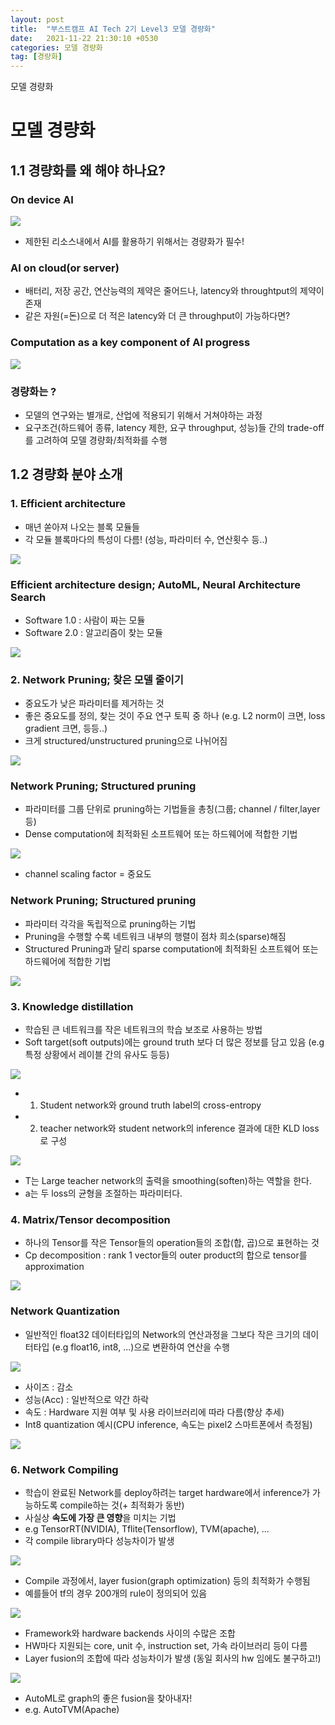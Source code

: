 ```yaml
---
layout: post
title:  "부스트캠프 AI Tech 2기 Level3 모델 경량화"
date:   2021-11-22 21:30:10 +0530
categories: 모델 경량화
tag: [경량화]
---
```


모델 경량화


# 모델 경량화

## 1.1 경량화를 왜 해야 하나요?

### On device AI

![](https://i.imgur.com/GYACZOH.png)

* 제한된 리소스내에서 AI를 활용하기 위해서는 경량화가 필수!



### AI on cloud(or server)

- 배터리, 저장 공간, 연산능력의 제약은 줄어드나, latency와 throughtput의 제약이 존재
- 같은 자원(=돈)으로 더 적은 latency와 더 큰 throughput이 가능하다면?

### Computation as a key component of AI progress

![](https://i.imgur.com/o4mapQ4.png)


### 경량화는 ?

- 모델의 연구와는 별개로, 산업에 적용되기 위해서 거쳐야하는 과정
- 요구조건(하드웨어 종류, latency 제한, 요구 throughput, 성능)들 간의 trade-off를 고려하여 모델 경량화/최적화를 수행


## 1.2 경량화 분야 소개

### 1. Efficient architecture 

- 매년 쏟아져 나오는 블록 모듈들
- 각 모듈 블록마다의 특성이 다름! (성능, 파라미터 수, 연산횟수 등..)

![](https://i.imgur.com/D7z8V8U.png)


### Efficient architecture design; AutoML, Neural Architecture Search
- Software 1.0 : 사람이 짜는 모듈
- Software 2.0 : 알고리즘이 찾는 모듈

![](https://i.imgur.com/Jv009zx.png)


### 2. Network Pruning; 찾은 모델 줄이기

- 중요도가 낮은 파라미터를 제거하는 것
- 좋은 중요도를 정의, 찾는 것이 주요 연구 토픽 중 하나 (e.g. L2 norm이 크면, loss gradient 크면, 등등..)
- 크게 structured/unstructured pruning으로 나뉘어짐

![](https://i.imgur.com/0TK8z9B.png)


### Network Pruning; Structured pruning

- 파라미터를 그룹 단위로 pruning하는 기법들을 총칭(그룹; channel / filter,layer 등)
- Dense computation에 최적화된 소프트웨어 또는 하드웨어에 적합한 기법

![](https://i.imgur.com/AxOQ6I0.png)

* channel scaling factor = 중요도

### Network Pruning; Structured pruning

- 파라미터 각각을 독립적으로 pruning하는 기법
- Pruning을 수행할 수록 네트워크 내부의 행렬이 점차 희소(sparse)해짐
- Structured Pruning과 달리 sparse computation에 최적화된 소프트웨어 또는 하드웨어에 적합한 기법

![](https://i.imgur.com/YA0z42K.png)


### 3. Knowledge distillation
- 학습된 큰 네트워크를 작은 네트워크의 학습 보조로 사용하는 방법
- Soft target(soft outputs)에는 ground truth 보다 더 많은 정보를 담고 있음
    (e.g 특정 상황에서 레이블 간의 유사도 등등)
    
![](https://i.imgur.com/C3oKKc2.png)

 - 1) Student network와 ground truth label의 cross-entropy
 - 2) teacher network와 student network의 inference 결과에 대한 KLD loss로 구성

![](https://i.imgur.com/1w3XqWO.png)

* T는 Large teacher network의 출력을 smoothing(soften)하는 역할을 한다.
* a는 두 loss의 균형을 조절하는 파라미터다.


### 4. Matrix/Tensor decomposition

- 하나의 Tensor를 작은 Tensor들의 operation들의 조합(합, 곱)으로 표현하는 것
- Cp decomposition : rank 1 vector들의 outer product의 합으로 tensor를 approximation

![](https://i.imgur.com/khv6pNK.png)


### Network Quantization

- 일반적인 float32 데이터타입의 Network의 연산과정을 그보다 작은 크기의 데이터타입
    (e.g float16, int8, ...)으로 변환하여 연산을 수행
    
![](https://i.imgur.com/aMThiKV.png)


- 사이즈 : 감소
- 성능(Acc) : 일반적으로 약간 하락
- 속도 : Hardware 지원 여부 및 사용 라이브러리에 따라 다름(향상 추세)
- Int8 quantization 예시(CPU inference, 속도는 pixel2 스마트폰에서 측정됨)

![](https://i.imgur.com/eZ0TOsl.png)

### 6. Network Compiling 

- 학습이 완료된 Network를 deploy하려는 target hardware에서 inference가 가능하도록 compile하는 것(+ 최적화가 동반)
- 사실상 **속도에 가장 큰 영향**을 미치는 기법
- e.g TensorRT(NVIDIA), Tflite(Tensorflow), TVM(apache), ...
- 각 compile library마다 성능차이가 발생


![](https://i.imgur.com/zHqdj7x.png)

- Compile 과정에서, layer fusion(graph optimization) 등의 최적화가 수행됨
- 예를들어 tf의 경우 200개의 rule이 정의되어 있음

![](https://i.imgur.com/cpjOmtp.png)

- Framework와 hardware backends 사이의 수많은 조합
- HW마다 지원되는 core, unit 수, instruction set, 가속 라이브러리 등이 다름
- Layer fusion의 조합에 따라 성능차이가 발생 (동일 회사의 hw 임에도 불구하고!)

![](https://i.imgur.com/36YuNqt.png)

- AutoML로 graph의 좋은 fusion을 찾아내자!
- e.g. AutoTVM(Apache)

